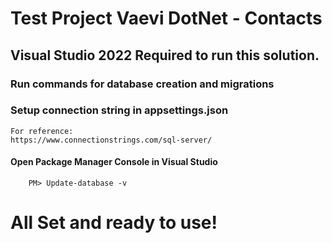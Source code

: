 # Test Project Vaevi DotNet - Contacts

## Visual Studio 2022 Required to run this solution.

### Run commands for database creation and migrations

### Setup connection string in appsettings.json
    For reference:
    https://www.connectionstrings.com/sql-server/

#### Open Package Manager Console in Visual Studio

        PM> Update-database -v

# All Set and ready to use!

